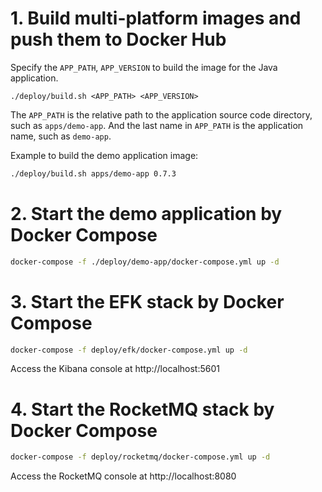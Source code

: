 
# 1. Build multi-platform images and push them to Docker Hub
Specify the `APP_PATH`, `APP_VERSION` to build the image for the Java application.
```
./deploy/build.sh <APP_PATH> <APP_VERSION>
```
The `APP_PATH` is the relative path to the application source code directory, such as `apps/demo-app`.
And the last name in `APP_PATH` is the application name, such as `demo-app`.

Example to build the demo application image:
```bash
./deploy/build.sh apps/demo-app 0.7.3
```

# 2. Start the demo application by Docker Compose
```bash
docker-compose -f ./deploy/demo-app/docker-compose.yml up -d
```

# 3. Start the EFK stack by Docker Compose
```bash
docker-compose -f deploy/efk/docker-compose.yml up -d
```
Access the Kibana console at http://localhost:5601

# 4. Start the RocketMQ stack by Docker Compose
```bash
docker-compose -f deploy/rocketmq/docker-compose.yml up -d
```
Access the RocketMQ console at http://localhost:8080